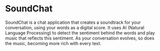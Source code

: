 # SoundChat

SoundChat is a chat application that creates a soundtrack for your conversation, using your words as a digital score. It uses AI (Natural Language Processing) to detect the sentiment behind the words and play music that reflects this sentiment. As your conversation evolves, so does the music, becoming more rich with every text.